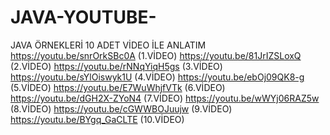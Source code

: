 # JAVA-YOUTUBE-
JAVA ÖRNEKLERİ 10 ADET VİDEO İLE ANLATIM
https://youtu.be/snrOrkSBc0A (1.VİDEO)
https://youtu.be/81JrIZSLoxQ (2.VİDEO)
https://youtu.be/rNNqYiqH5gs (3.VİDEO)
https://youtu.be/sYlOiswyk1U (4.VİDEO)
https://youtu.be/ebOj09QK8-g (5.VİDEO)
https://youtu.be/E7WuWhjfVTk (6.VİDEO)
https://youtu.be/dGH2X-ZYoN4 (7.VİDEO)
https://youtu.be/wWYj06RAZ5w (8.VİDEO)
https://youtu.be/cGWWBOJuujw (9.VİDEO)
https://youtu.be/BYgq_GaCLTE (10.VİDEO)
